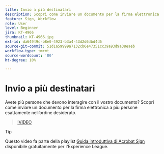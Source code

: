 ```yaml
---
title: Invio a più destinatari
description: Scopri come inviare un documento per la firma elettronica a più persone esattamente nell’ordine desiderato
feature: Sign, Workflow
role: User
level: Beginner
jira: KT-4966
thumbnail: KT-4966.jpg
exl-id: da64949c-b8e0-4923-b3a4-43d2d6dbd4d5
source-git-commit: 51d1a59999a7132cb6e47351cc39a93d9a38eaeb
workflow-type: tm+mt
source-wordcount: '80'
ht-degree: 10%

---
```


# Invio a più destinatari

Avete più persone che devono interagire con il vostro documento? Scopri come inviare un documento per la firma elettronica a più persone esattamente nell’ordine desiderato.

>[!VIDEO](https://video.tv.adobe.com/v/341296?quality=12&learn=on&hidetitle=true)

>[!TIP]
>
>Questo video fa parte della playlist [Guida introduttiva di Acrobat Sign](https://experienceleague.adobe.com/en/playlists/acrobat-sign-get-started-business-users) disponibile gratuitamente per l&#39;Experience League.
